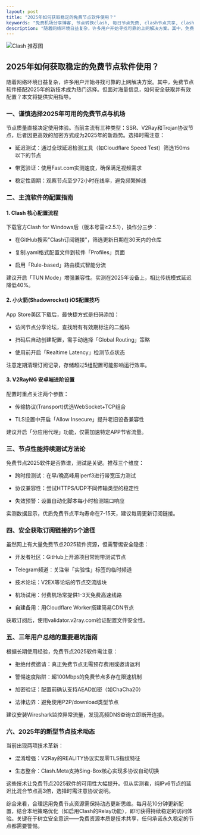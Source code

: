 ```yaml
---
layout: post
title: "2025年如何获取稳定的免费节点软件使用？"
keywords: "免费机场分享博客, 节点转换clash, 每日节点免费, clash节点共享, clash小黑猫下载"
description: "随着网络环境日益复杂，许多用户开始寻找可靠的上网解决方案。其中，免费节点软件搭配2025年的新技术成为热门选择。但面对海量信息，如何安全获取并有效配置？本文将提供实用指导。"
---
```


![Clash 推荐图](https://clashjd.github.io/assets/img/机场订阅免费.png)

## 2025年如何获取稳定的免费节点软件使用？

随着网络环境日益复杂，许多用户开始寻找可靠的上网解决方案。其中，免费节点软件搭配2025年的新技术成为热门选择。但面对海量信息，如何安全获取并有效配置？本文将提供实用指导。

### 一、谨慎选择2025年可用的免费节点与机场

节点质量直接决定使用体验。当前主流有三种类型：SSR、V2Ray和Trojan协议节点，后者因更高效的加密方式成为2025年的新趋势。选择时需注意：

- 延迟测试：通过全球延迟检测工具（如Cloudflare Speed Test）筛选150ms以下的节点

- 带宽验证：使用Fast.com实测速度，确保满足视频需求

- 稳定性周期：观察节点至少72小时在线率，避免频繁掉线

### 二、主流软件的配置指南

#### 1. Clash 核心配置流程

下载官方Clash for Windows后（版本号需≥2.5.1），操作分三步：

- 在GitHub搜索"Clash订阅链接"，筛选更新日期在30天内的仓库

- 复制.yaml格式配置文件到软件「Profiles」页面

- 启用「Rule-based」路由模式智能分流

建议开启「TUN Mode」增强兼容性。实测在2025年设备上，相比传统模式延迟降低40%。

#### 2. 小火箭(Shadowrocket) iOS配置技巧

App Store美区下载后，最快捷方式是扫码添加：

- 访问节点分享论坛，查找附有有效期标注的二维码

- 扫码后自动创建配置，需手动选择「Global Routing」策略

- 使用前开启「Realtime Latency」检测节点状态

注意定期清理订阅记录，存储超过5组配置可能影响运行效率。

#### 3. V2RayNG 安卓端进阶设置

配置时重点关注两个参数：

- 传输协议(Transport)优选WebSocket+TCP组合

- TLS设置中开启「Allow Insecure」提升老旧设备兼容性

建议开启「分应用代理」功能，仅需加速特定APP节省流量。

### 三、节点性能持续测试方法论

免费节点2025软件是否靠谱，测试是关键。推荐三个维度：

- 跨时段测试：在早/晚高峰用iperf3进行带宽压力测试

- 协议兼容性：尝试HTTPS/UDP不同传输类型的稳定性

- 失效预警：设置自动化脚本每小时检测端口响应

实测数据显示，优质免费节点平均寿命在7-15天，建议每周更新订阅链接。

### 四、安全获取订阅链接的5个途径

虽然网上有大量免费节点2025软件资源，但需警惕安全隐患：

- 开发者社区：GitHub上开源项目常附带测试节点

- Telegram频道：关注带「实验性」标签的临时频道

- 技术论坛：V2EX等论坛的节点交流版块

- 机场试用：付费机场常提供1-3天免费高速线路

- 自建备用：用Cloudflare Worker搭建简易CDN节点

获取订阅后，使用validator.v2ray.com验证配置文件安全性。

### 五、三年用户总结的重要避坑指南

根据长期使用经验，免费节点2025软件需注意：

- 拒绝付费邀请：真正免费节点无需预存费用或邀请返利

- 警惕速度陷阱：超100Mbps的免费节点多存在限速机制

- 加密验证：配置前确认支持AEAD加密（如ChaCha20）

- 法律边界：避免使用P2P/download类型节点

建议安装Wireshark监控异常流量，发现高频DNS查询立即断开连接。

### 六、2025年的新型节点技术动态

当前出现两项技术革新：

- 混淆增强：V2Ray的REALITY协议实现零TLS指纹特征

- 生态整合：Clash.Meta支持Sing-Box核心实现多协议自动切换

这些技术让免费节点2025软件的可用性大幅提升。但从实测看，纯IPv6节点的延迟比混合节点高3倍，选择时需注意协议说明。

综合来看，合理运用免费节点资源需保持动态更新思维。每月花10分钟更新配置，结合本地策略优化（如启用Clash的Relay功能），即可获得持续稳定的访问体验。关键在于树立安全意识——免费资源本质是技术共享，任何承诺永久稳定的节点都需要警惕。
